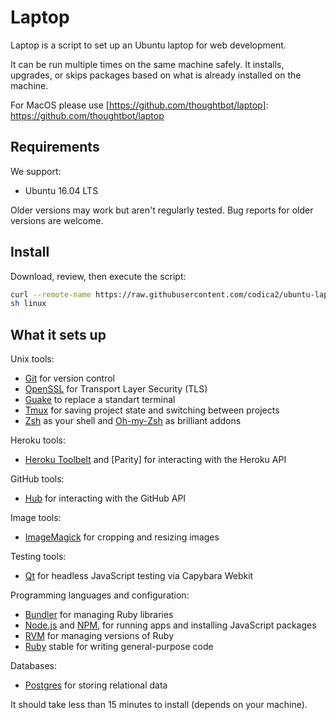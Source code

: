 Laptop
======

Laptop is a script to set up an Ubuntu laptop for web development.

It can be run multiple times on the same machine safely.
It installs, upgrades, or skips packages
based on what is already installed on the machine.

For MacOS please use [https://github.com/thoughtbot/laptop]: https://github.com/thoughtbot/laptop

Requirements
------------

We support:

* Ubuntu 16.04 LTS

Older versions may work but aren't regularly tested. Bug reports for older
versions are welcome.

Install
-------

Download, review, then execute the script:

```sh
curl --remote-name https://raw.githubusercontent.com/codica2/ubuntu-laptop-sript/master/linux
sh linux
```

What it sets up
---------------

Unix tools:

* [Git] for version control
* [OpenSSL] for Transport Layer Security (TLS)
* [Guake] to replace a standart terminal
* [Tmux] for saving project state and switching between projects
* [Zsh] as your shell and [Oh-my-Zsh] as brilliant addons

[Git]: https://git-scm.com/
[OpenSSL]: https://www.openssl.org/
[Guake]: http://guake-project.org/
[Tmux]: http://tmux.github.io/
[Zsh]: http://www.zsh.org/
[Oh-my-Zsh]: http://ohmyz.sh/

Heroku tools:

* [Heroku Toolbelt] and [Parity] for interacting with the Heroku API

[Heroku Toolbelt]: https://toolbelt.heroku.com/

GitHub tools:

* [Hub] for interacting with the GitHub API

[Hub]: http://hub.github.com/

Image tools:

* [ImageMagick] for cropping and resizing images

Testing tools:

* [Qt] for headless JavaScript testing via Capybara Webkit

[Qt]: http://qt-project.org/

Programming languages and configuration:

* [Bundler] for managing Ruby libraries
* [Node.js] and [NPM], for running apps and installing JavaScript packages
* [RVM] for managing versions of Ruby
* [Ruby] stable for writing general-purpose code

[Bundler]: http://bundler.io/
[ImageMagick]: http://www.imagemagick.org/
[Node.js]: http://nodejs.org/
[NPM]: https://www.npmjs.org/
[RVM]: https://github.com/sstephenson/rbenv
[Ruby]: https://www.ruby-lang.org/en/

Databases:

* [Postgres] for storing relational data

[Postgres]: http://www.postgresql.org/

It should take less than 15 minutes to install (depends on your machine).
